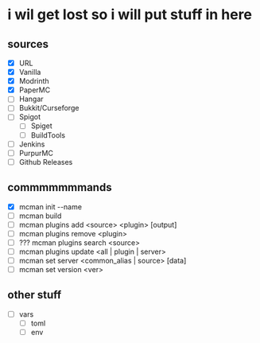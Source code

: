# i wil get lost so i will put stuff in here

## sources

- [x] URL
- [x] Vanilla
- [x] Modrinth
- [x] PaperMC
- [ ] Hangar
- [ ] Bukkit/Curseforge
- [ ] Spigot
  - [ ] Spiget
  - [ ] BuildTools
- [ ] Jenkins
- [ ] PurpurMC
- [ ] Github Releases

## commmmmmmands

- [x] mcman init --name
- [ ] mcman build
- [ ] mcman plugins add \<source> \<plugin> [output]
- [ ] mcman plugins remove \<plugin>
- [ ] ??? mcman plugins search \<source>
- [ ] mcman plugins update \<all | plugin | server>
- [ ] mcman set server \<common_alias | source> [data]
- [ ] mcman set version \<ver>

## other stuff

- [ ] vars
  - [ ] toml
  - [ ] env
